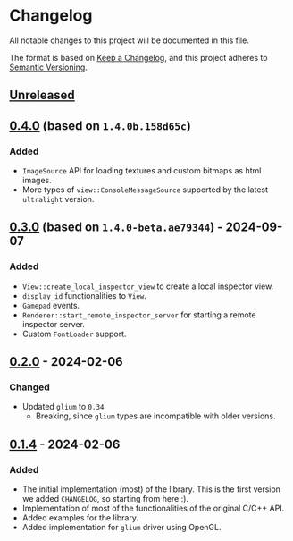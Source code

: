 # Changelog

All notable changes to this project will be documented in this file.

The format is based on [Keep a Changelog](https://keepachangelog.com/en/1.1.0/),
and this project adheres to [Semantic Versioning](https://semver.org/spec/v2.0.0.html).

## [Unreleased]

## [0.4.0] (based on `1.4.0b.158d65c`)
### Added
- `ImageSource` API for loading textures and custom bitmaps as html images.
- More types of `view::ConsoleMessageSource` supported by the latest `ultralight` version.

## [0.3.0] (based on `1.4.0-beta.ae79344`) - 2024-09-07
### Added
- `View::create_local_inspector_view` to create a local inspector view.
- `display_id` functionalities to `View`.
- `Gamepad` events.
- `Renderer::start_remote_inspector_server` for starting a remote inspector server.
- Custom `FontLoader` support.


## [0.2.0] - 2024-02-06
### Changed
- Updated `glium` to `0.34`
    - Breaking, since `glium` types are incompatible with older versions.

## [0.1.4] - 2024-02-06

### Added
- The initial implementation (most) of the library. This is the first version we added `CHANGELOG`, so starting from here :).
- Implementation of most of the functionalities of the original C/C++ API.
- Added examples for the library.
- Added implementation for `glium` driver using OpenGL.

[unreleased]: https://github.com/Amjad50/ul-next/compare/v0.4.0...HEAD
[0.4.0]: https://github.com/Amjad50/ul-next/compare/v0.3.0...v0.4.0
[0.3.0]: https://github.com/Amjad50/ul-next/compare/v0.2.0...v0.3.0
[0.2.0]: https://github.com/Amjad50/ul-next/compare/v0.1.4...v0.2.0
[0.1.4]: https://github.com/Amjad50/ul-next/compare/f937902...v0.1.4
